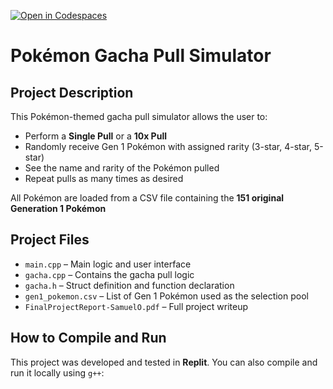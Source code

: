 [![Open in Codespaces](https://classroom.github.com/assets/launch-codespace-2972f46106e565e64193e422d61a12cf1da4916b45550586e14ef0a7c637dd04.svg)](https://classroom.github.com/open-in-codespaces?assignment_repo_id=19376691)
# Pokémon Gacha Pull Simulator

## Project Description

This Pokémon-themed gacha pull simulator allows the user to:

- Perform a **Single Pull** or a **10x Pull**
- Randomly receive Gen 1 Pokémon with assigned rarity (3-star, 4-star, 5-star)
- See the name and rarity of the Pokémon pulled
- Repeat pulls as many times as desired

All Pokémon are loaded from a CSV file containing the **151 original Generation 1 Pokémon**

## Project Files

- `main.cpp` – Main logic and user interface
- `gacha.cpp` – Contains the gacha pull logic
- `gacha.h` – Struct definition and function declaration
- `gen1_pokemon.csv` – List of Gen 1 Pokémon used as the selection pool
- `FinalProjectReport-SamuelO.pdf` – Full project writeup


## How to Compile and Run

This project was developed and tested in **Replit**. You can also compile and run it locally using `g++`:
